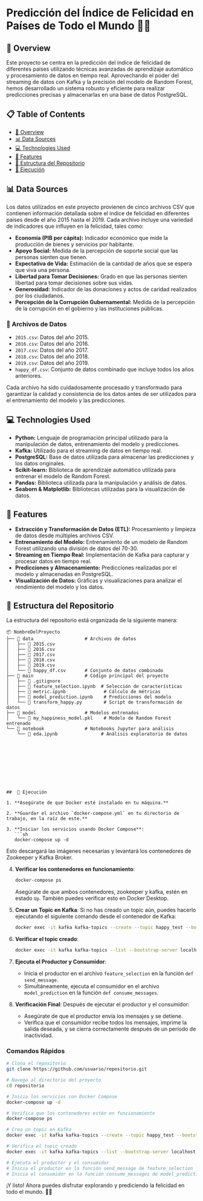 #  **Predicción del Índice de Felicidad en Países de Todo el Mundo** 🤖😊

## 🌟 Overview
Este proyecto se centra en la predicción del índice de felicidad de diferentes países utilizando técnicas avanzadas de aprendizaje automático y procesamiento de datos en tiempo real. Aprovechando el poder del streaming de datos con Kafka y la precisión del modelo de Random Forest, hemos desarrollado un sistema robusto y eficiente para realizar predicciones precisas y almacenarlas en una base de datos PostgreSQL.

## 📋 Table of Contents
- [🌟 Overview](#-overview)
- [📊 Data Sources](#-data-sources)
- [💻 Technologies Used](#-technologies-used)
- [🔧 Features](#-features)
- [📁 Estructura del Repositorio](#-estructura-del-repositorio)
- [🚀 Ejecución](#-ejecución)

## 📊 Data Sources
Los datos utilizados en este proyecto provienen de cinco archivos CSV que contienen información detallada sobre el índice de felicidad en diferentes países desde el año 2015 hasta el 2019. Cada archivo incluye una variedad de indicadores que influyen en la felicidad, tales como:

- **Economía (PIB per cápita):** Indicador económico que mide la producción de bienes y servicios por habitante.
- **Apoyo Social:** Medida de la percepción de soporte social que las personas sienten que tienen.
- **Expectativa de Vida:** Estimación de la cantidad de años que se espera que viva una persona.
- **Libertad para Tomar Decisiones:** Grado en que las personas sienten libertad para tomar decisiones sobre sus vidas.
- **Generosidad:** Indicador de las donaciones y actos de caridad realizados por los ciudadanos.
- **Percepción de la Corrupción Gubernamental:** Medida de la percepción de la corrupción en el gobierno y las instituciones públicas.

### 📂 Archivos de Datos
- `2015.csv`: Datos del año 2015.
- `2016.csv`: Datos del año 2016.
- `2017.csv`: Datos del año 2017.
- `2018.csv`: Datos del año 2018.
- `2019.csv`: Datos del año 2019.
- `happy_df.csv`: Conjunto de datos combinado que incluye todos los años anteriores.

Cada archivo ha sido cuidadosamente procesado y transformado para garantizar la calidad y consistencia de los datos antes de ser utilizados para el entrenamiento del modelo y las predicciones.

## 💻 Technologies Used
- **Python:** Lenguaje de programación principal utilizado para la manipulación de datos, entrenamiento del modelo y predicciones.
- **Kafka:** Utilizado para el streaming de datos en tiempo real.
- **PostgreSQL:** Base de datos utilizada para almacenar las predicciones y los datos originales.
- **Scikit-learn:** Biblioteca de aprendizaje automático utilizada para entrenar el modelo de Random Forest.
- **Pandas:** Biblioteca utilizada para la manipulación y análisis de datos.
- **Seaborn & Matplotlib:** Bibliotecas utilizadas para la visualización de datos.

## 🔧 Features
- **Extracción y Transformación de Datos (ETL):** Procesamiento y limpieza de datos desde múltiples archivos CSV.
- **Entrenamiento del Modelo:** Entrenamiento de un modelo de Random Forest utilizando una división de datos del 70-30.
- **Streaming en Tiempo Real:** Implementación de Kafka para capturar y procesar datos en tiempo real.
- **Predicciones y Almacenamiento:** Predicciones realizadas por el modelo y almacenadas en PostgreSQL.
- **Visualización de Datos:** Gráficas y visualizaciones para analizar el rendimiento del modelo y los datos.


## 📁 Estructura del Repositorio
La estructura del repositorio está organizada de la siguiente manera:

```plaintext
📦 NombreDelProyecto
├── 📂 data                   # Archivos de datos
│   ├── 📄 2015.csv
│   ├── 📄 2016.csv
│   ├── 📄 2017.csv
│   ├── 📄 2018.csv
│   ├── 📄 2019.csv
│   └── 📄 happy_df.csv       # Conjunto de datos combinado
├── 📂 main                   # Código principal del proyecto
│   ├── 📄 .gitignore
│   ├── 📄 feature_selection.ipynb  # Selección de características
│   ├── 📄 metric.ipynb              # Cálculo de métricas
│   ├── 📄 model_prediction.ipynb    # Predicciones del modelo
│   └── 📄 transform_happy.py        # Script de transformación de datos
├── 📂 model                  # Modelos entrenados
│   └── 📄 my_happiness_model.pkl    # Modelo de Random Forest entrenado
└── 📂 notebook               # Notebooks Jupyter para análisis
    └── 📄 eda.ipynb                # Análisis exploratorio de datos










##  🚀 Ejecución

1. **Asegúrate de que Docker esté instalado en tu máquina.**

2. **Guardar el archivo `docker-compose.yml` en tu directorio de trabajo, en la raíz de este.**

3. **Iniciar los servicios usando Docker Compose**:
   ```sh
   docker-compose up -d
   ```
   Esto descargará las imágenes necesarias y levantará los contenedores de Zookeeper y Kafka Broker.

4. **Verificar los contenedores en funcionamiento**:
   ```sh
   docker-compose ps
   ```
   Asegúrate de que ambos contenedores, zookeeper y kafka, estén en estado `Up`. También puedes verificar esto en Docker Desktop.

5. **Crear un Topic en Kafka**:
   Si no has creado un topic aún, puedes hacerlo ejecutando el siguiente comando desde el contenedor de Kafka:
   ```sh
   docker exec -it kafka kafka-topics --create --topic happy_test --bootstrap-server localhost:9092 --partitions 1 --replication-factor 1
   ```

6. **Verificar el topic creado**:
   ```sh
   docker exec -it kafka kafka-topics --list --bootstrap-server localhost:9092
   ```

7. **Ejecuta el Productor y Consumidor**:
   - Inicia el productor en el archivo `feature_selection` en la función `def send_message`.
   - Simultáneamente, ejecuta el consumidor en el archivo `model_prediction` en la función `def consume_messages`.

8. **Verificación Final**:
   Después de ejecutar el productor y el consumidor:
   - Asegúrate de que el productor envía los mensajes y se detiene.
   - Verifica que el consumidor recibe todos los mensajes, imprime la salida deseada, y se cierra correctamente después de un período de inactividad.

### Comandos Rápidos

```sh
# Clona el repositorio
git clone https://github.com/usuario/repositorio.git

# Navega al directorio del proyecto
cd repositorio

# Inicia los servicios con Docker Compose
docker-compose up -d

# Verifica que los contenedores estén en funcionamiento
docker-compose ps

# Crea un topic en Kafka
docker exec -it kafka kafka-topics --create --topic happy_test --bootstrap-server localhost:9092 --partitions 1 --replication-factor 1

# Verifica el topic creado
docker exec -it kafka kafka-topics --list --bootstrap-server localhost:9092

# Ejecuta el productor y el consumidor
# Inicia el productor en la función send_message de feature_selection
# Inicia el consumidor en la función consume_messages de model_prediction
```

¡Y listo! Ahora puedes disfrutar explorando y prediciendo la felicidad en todo el mundo. 🌟😊
```
